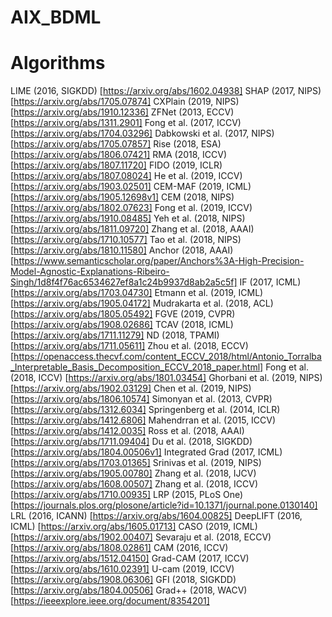 # AIX_BDML

# Algorithms

LIME (2016, SIGKDD) [https://arxiv.org/abs/1602.04938]
SHAP (2017, NIPS) [https://arxiv.org/abs/1705.07874]
CXPlain (2019, NIPS) [https://arxiv.org/abs/1910.12336]
ZFNet (2013, ECCV) [https://arxiv.org/abs/1311.2901]
Fong et al. (2017, ICCV) [https://arxiv.org/abs/1704.03296]
Dabkowski et al. (2017, NIPS) [https://arxiv.org/abs/1705.07857]
Rise (2018, ESA) [https://arxiv.org/abs/1806.07421]
RMA (2018, ICCV) [https://arxiv.org/abs/1807.11720]
FIDO (2019, ICLR) [https://arxiv.org/abs/1807.08024]
He et al. (2019, ICCV) [https://arxiv.org/abs/1903.02501]
CEM-MAF (2019, ICML) [https://arxiv.org/abs/1905.12698v1]
CEM (2018, NIPS) [https://arxiv.org/abs/1802.07623]
Fong et al. (2019, ICCV) [https://arxiv.org/abs/1910.08485]
Yeh et al. (2018, NIPS) [https://arxiv.org/abs/1811.09720]
Zhang et al. (2018, AAAI) [https://arxiv.org/abs/1710.10577]
Tao et al. (2018, NIPS) [https://arxiv.org/abs/1810.11580]
Anchor (2018, AAAI) [https://www.semanticscholar.org/paper/Anchors%3A-High-Precision-Model-Agnostic-Explanations-Ribeiro-Singh/1d8f4f76ac6534627ef8a1c24b9937d8ab2a5c5f]
IF (2017, ICML) [https://arxiv.org/abs/1703.04730]
Etmann et al. (2019, ICML) [https://arxiv.org/abs/1905.04172]
Mudrakarta et al. (2018, ACL) [https://arxiv.org/abs/1805.05492]
FGVE (2019, CVPR) [https://arxiv.org/abs/1908.02686]
TCAV (2018, ICML) [https://arxiv.org/abs/1711.11279]
ND (2018, TPAMI) [https://arxiv.org/abs/1711.05611]
Zhou et al. (2018, ECCV) [https://openaccess.thecvf.com/content_ECCV_2018/html/Antonio_Torralba_Interpretable_Basis_Decomposition_ECCV_2018_paper.html]
Fong et al. (2018, ICCV) [https://arxiv.org/abs/1801.03454]
Ghorbani et al. (2019, NIPS) [https://arxiv.org/abs/1902.03129]
Chen et al. (2019, NIPS) [https://arxiv.org/abs/1806.10574]
Simonyan et al. (2013, CVPR) [https://arxiv.org/abs/1312.6034]
Springenberg et al. (2014, ICLR) [https://arxiv.org/abs/1412.6806]
Mahendrran et al. (2015, ICCV) [https://arxiv.org/abs/1412.0035]
Ross et al. (2018, AAAI) [https://arxiv.org/abs/1711.09404]
Du et al. (2018, SIGKDD) [https://arxiv.org/abs/1804.00506v1]
Integrated Grad (2017, ICML) [https://arxiv.org/abs/1703.01365]
Srinivas et al. (2019, NIPS) [https://arxiv.org/abs/1905.00780]
Zhang et al. (2018, IJCV) [https://arxiv.org/abs/1608.00507]
Zhang et al. (2018, ICCV) [https://arxiv.org/abs/1710.00935]
LRP (2015, PLoS One) [https://journals.plos.org/plosone/article?id=10.1371/journal.pone.0130140]
LRL (2016, ICANN) [https://arxiv.org/abs/1604.00825]
DeepLIFT (2016, ICML) [https://arxiv.org/abs/1605.01713]
CASO (2019, ICML) [https://arxiv.org/abs/1902.00407]
Sevaraju et al. (2018, ECCV) [https://arxiv.org/abs/1808.02861]
CAM (2016, ICCV) [https://arxiv.org/abs/1512.04150]
Grad-CAM (2017, ICCV) [https://arxiv.org/abs/1610.02391]
U-cam (2019, ICCV) [https://arxiv.org/abs/1908.06306]
GFI (2018, SIGKDD) [https://arxiv.org/abs/1804.00506]
Grad++ (2018, WACV) [https://ieeexplore.ieee.org/document/8354201]
